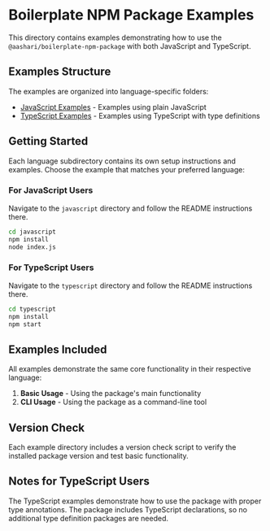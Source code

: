 # Boilerplate NPM Package Examples

This directory contains examples demonstrating how to use the `@aashari/boilerplate-npm-package` with both JavaScript and TypeScript.

## Examples Structure

The examples are organized into language-specific folders:

- [JavaScript Examples](./javascript/) - Examples using plain JavaScript
- [TypeScript Examples](./typescript/) - Examples using TypeScript with type definitions

## Getting Started

Each language subdirectory contains its own setup instructions and examples. Choose the example that matches your preferred language:

### For JavaScript Users

Navigate to the `javascript` directory and follow the README instructions there.

```bash
cd javascript
npm install
node index.js
```

### For TypeScript Users

Navigate to the `typescript` directory and follow the README instructions there.

```bash
cd typescript
npm install
npm start
```

## Examples Included

All examples demonstrate the same core functionality in their respective language:

1. **Basic Usage** - Using the package's main functionality
2. **CLI Usage** - Using the package as a command-line tool

## Version Check

Each example directory includes a version check script to verify the installed package version and test basic functionality.

## Notes for TypeScript Users

The TypeScript examples demonstrate how to use the package with proper type annotations. The package includes TypeScript declarations, so no additional type definition packages are needed.
